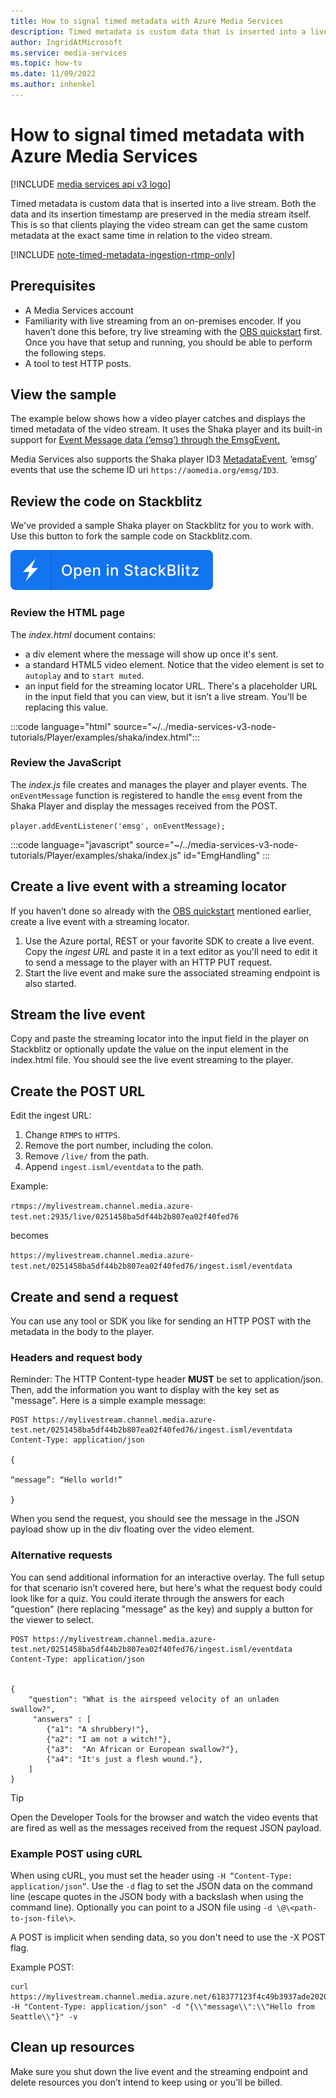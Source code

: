```yaml
---
title: How to signal timed metadata with Azure Media Services
description: Timed metadata is custom data that is inserted into a live stream. Both the data and its insertion timestamp are preserved in the media stream itself. This is so that clients playing the video stream can get the same custom metadata at the exact same time in relation to the video stream.
author: IngridAtMicrosoft
ms.service: media-services
ms.topic: how-to
ms.date: 11/09/2022
ms.author: inhenkel
---
```


# How to signal timed metadata with Azure Media Services

[!INCLUDE [media services api v3 logo](./includes/v3-hr.md)]

Timed metadata is custom data that is inserted into a live stream. Both the data and its insertion timestamp are preserved in the media stream itself. This is so that clients playing the video stream can get the same custom metadata at the exact same time in relation to the video stream.

[!INCLUDE [note-timed-metadata-ingestion-rtmp-only](includes/note-timed-metadata-ingestion-rtmp-only.md)]

## Prerequisites

- A Media Services account
- Familiarity with live streaming from an on-premises encoder. If you haven’t done this before, try live streaming with the [OBS quickstart](live-event-obs-quickstart.md) first. Once you have that setup and running, you should be able to perform the following steps.
- A tool to test HTTP posts.

## View the sample

The example below shows how a video player catches and displays the timed metadata of the video stream. It uses the Shaka player and its built-in support for [Event Message data (‘emsg’) through the EmsgEvent.](https://shaka-player-demo.appspot.com/docs/api/shaka.Player.html#.event:EmsgEvent)

Media Services also supports the Shaka player ID3 [MetadataEvent](https://shaka-player-demo.appspot.com/docs/api/shaka.Player.html#.event:MetadataEvent), ‘emsg’ events that use the scheme ID uri `https://aomedia.org/emsg/ID3`.

## Review the code on Stackblitz

We've provided a sample Shaka player on Stackblitz for you to work with. Use this button to fork the sample code on Stackblitz.com.

[![Open Fork in StackBlitz](./media/buttons/open_in_stackblitz.svg)](https://stackblitz.com/fork/github/Azure-Samples/media-services-v3-node-tutorials/tree/main/Player/examples/shaka?file=index.html&title=AMS%20Shaka%20Player%20Timed%20Metadata%20Sample)

### Review the HTML page

The *index.html* document contains:

- a div element where the message will show up once it's sent.
- a standard HTML5 video element. Notice that the video element is set to `autoplay` and to `start muted`.
- an input field for the streaming locator URL. There's a placeholder URL in the input field that you can view, but it isn’t a live stream. You'll be replacing this value.

:::code language="html" source="~/../media-services-v3-node-tutorials/Player/examples/shaka/index.html":::

### Review the JavaScript

The *index.js* file creates and manages the player and player events. The `onEventMessage` function is registered to handle the `emsg` event from the Shaka Player and display the messages received from the POST.

`player.addEventListener('emsg', onEventMessage);`

:::code language="javascript" source="~/../media-services-v3-node-tutorials/Player/examples/shaka/index.js" id="EmgHandling" :::

## Create a live event with a streaming locator

If you haven’t done so already with the [OBS quickstart](live-event-obs-quickstart.md)
mentioned earlier, create a live event with a streaming locator.

1. Use the Azure portal, REST or your favorite SDK to create a live event. Copy the *ingest URL* and paste it in a text editor as you'll need to edit it to send a message to the player with an HTTP PUT request.
1. Start the live event and make sure the associated streaming endpoint is also started.

## Stream the live event

Copy and paste the streaming locator into the input field in the player on Stackblitz or optionally update the value on the input element in the index.html file. You should see the live event streaming to the player.

## Create the POST URL

Edit the ingest URL:

1. Change `RTMPS` to `HTTPS`.
1. Remove the port number, including the colon.
1. Remove `/live/` from the path.
1. Append `ingest.isml/eventdata` to the path.

Example:

`rtmps://mylivestream.channel.media.azure-test.net:2935/live/0251458ba5df44b2b807ea02f40fed76`

becomes

`https://mylivestream.channel.media.azure-test.net/0251458ba5df44b2b807ea02f40fed76/ingest.isml/eventdata`

## Create and send a request

You can use any tool or SDK you like for sending an HTTP POST with the metadata in the body to the player.

### Headers and request body

Reminder: The HTTP Content-type header **MUST** be set to application/json. Then, add the information you want to display with the key set as "message". Here is a simple example message:

```http
POST https://mylivestream.channel.media.azure-test.net/0251458ba5df44b2b807ea02f40fed76/ingest.isml/eventdata
Content-Type: application/json

{

“message”: “Hello world!”

}

```

When you send the request, you should see the message in the JSON payload show up in the div floating over the video element.

### Alternative requests

You can send additional information for an interactive overlay. The full setup for that scenario isn’t covered here, but here's what the request body could look like for a quiz. You could iterate through the answers for each "question" (here replacing "message" as the key) and supply a button for the viewer to select.

```http
POST https://mylivestream.channel.media.azure-test.net/0251458ba5df44b2b807ea02f40fed76/ingest.isml/eventdata
Content-Type: application/json


{
    "question": "What is the airspeed velocity of an unladen swallow?",
     "answers" : [
        {"a1": "A shrubbery!"},
        {"a2": "I am not a witch!"},
        {"a3":  "An African or European swallow?"},
        {"a4": "It's just a flesh wound."},
    ]
}
```

> [!TIP]
> Open the Developer Tools for the browser and watch the video events that are fired as well as the messages received from the request JSON payload.

### Example POST using cURL

When using cURL, you must set the header using `-H “Content-Type: application/json”`. Use the `-d` flag to set the JSON data on the command line (escape quotes in the JSON body with a backslash when using the command line). Optionally you can point to a JSON file using `-d \@\<path-to-json-file\>`.

A POST is implicit when sending data, so you don't need to use the -X POST flag.

Example POST:

```http
curl https://mylivestream.channel.media.azure.net/618377123f4c49b3937ade20204ca0b2/ingest.isml/eventdata -H "Content-Type: application/json" -d "{\\"message\\":\\"Hello from Seattle\\"}" -v
```

## Clean up resources

Make sure you shut down the live event and the streaming endpoint and delete resources you don’t intend to keep using or you'll be billed.
